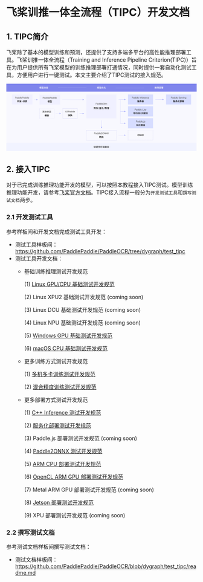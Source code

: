 # 飞桨训推一体全流程（TIPC）开发文档

## 1. TIPC简介

飞桨除了基本的模型训练和预测，还提供了支持多端多平台的高性能推理部署工具。飞桨训推一体全流程（Training and Inference Pipeline Criterion(TIPC)）旨在为用户提供所有飞桨模型的训练推理部署打通情况，同时提供一套自动化测试工具，方便用户进行一键测试。本文主要介绍了TIPC测试的接入规范。

<div align="center">
    <img src="tipc_guide.png" width="1000">
</div>

## 2. 接入TIPC

对于已完成训练推理功能开发的模型，可以按照本教程接入TIPC测试。模型训练推理功能开发，请参考[飞桨官方文档](https://www.paddlepaddle.org.cn/documentation/docs/zh/guides/index_cn.html)。TIPC接入流程一般分为`开发测试工具`和`撰写测试文档`两步。

### 2.1 开发测试工具

参考样板间和开发文档完成测试工具开发：

- 测试工具样板间：https://github.com/PaddlePaddle/PaddleOCR/tree/dygraph/test_tipc
- 测试工具开发文档：
    - 基础训练推理测试开发规范
    
      (1) [Linux GPU/CPU 基础测试开发规范](./development_specification_docs/train_infer_python.md)
      
      (2) Linux XPU2 基础测试开发规范 (coming soon)
      
      (3) Linux DCU 基础测试开发规范 (coming soon)
      
      (4) Linux NPU 基础测试开发规范 (coming soon)
      
      (5) [Windows GPU 基础测试开发规范](./development_specification_docs/Windows_train_infer_python.md)
      
      (6) [macOS CPU 基础测试开发规范](./development_specification_docs/Mac_train_infer_python.md)  
          
    - 更多训练方式测试开发规范

      (1) [多机多卡训练测试开发规范](./development_specification_docs/fleet_train_infer_python.md)
      
      (2) [混合精度训练测试开发规范](./development_specification_docs/amp_train_infer_python.md)
    
    - 更多部署方式测试开发规范 

      (1) [C++ Inference 测试开发规范](./development_specification_docs/inference_cpp.md)
      
      (2) [服务化部署测试开发规范](./development_specification_docs/serving.md)
      
      (3) Paddle.js 部署测试开发规范 (coming soon)
      
      (4) [Paddle2ONNX 测试开发规范](./development_specification_docs/paddle2onnx.md)
      
      (5) [ARM CPU 部署测试开发规范](./development_specification_docs/Lite_arm_cpu_cpp_infer.md)
      
      (6) [OpenCL ARM GPU 部署测试开发规范](./development_specification_docs/Lite_arm_gpu_opencl_cpp_infer.md)

      (7) Metal ARM GPU 部署测试开发规范 (coming soon)
      
      (8) [Jetson 部署测试开发规范](./development_specification_docs/Jeston_infer_python.md)
      
      (9) XPU 部署测试开发规范 (coming soon)
      

### 2.2 撰写测试文档

参考测试文档样板间撰写测试文档：

- 测试文档样板间：https://github.com/PaddlePaddle/PaddleOCR/blob/dygraph/test_tipc/readme.md
